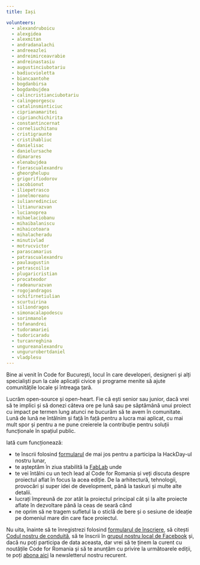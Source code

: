 ```yaml
---
title: Iași

volunteers:
  - alexandruboicu
  - alexgidea
  - alexmitan
  - andradanalachi
  - andreeazlei
  - andreimirceavrabie
  - andreinastasiu
  - augustinciubotariu
  - badiucvioletta
  - biancaantohe
  - bogdanbirsa
  - bogdanbujdea
  - calincristianciubotariu
  - calingeorgescu
  - catalinsminticiuc
  - ciprianamaritei
  - ciprianchichirita
  - constantincernat
  - corneliuchitanu
  - cristigraunte
  - cristihabliuc
  - danielisac
  - danielursache
  - dimarares
  - elenabujdea
  - fierascualexandru
  - gheorghelupu
  - grigorifiodorov
  - iacobionut
  - iliepetrasco
  - ionelmoreanu
  - iulianredinciuc
  - litianurazvan
  - lucianoprea
  - mihaelaciobanu
  - mihaibalaniscu
  - mihaicotoara
  - mihalacheradu
  - minutivlad
  - motrucvictor
  - parascamarius
  - patrascualexandru
  - paulaugustin
  - petrascoilie
  - plugaricristian
  - procateodor
  - radeanurazvan
  - rogojandragos
  - schifirnetiulian
  - scurtuirina
  - siliondragos
  - simonacalapodescu
  - sorinmanole
  - tofanandrei
  - tudoramariei
  - tudoricaradu
  - turcanreghina
  - ungureanalexandru
  - ungururobertdaniel
  - vladplesu
---
```


Bine ai venit în Code for București, locul în care developeri, designeri și alți specialiști pun la cale aplicații civice și programe menite să ajute comunitățile locale și întreaga țară.

Lucrăm open-source și open-heart. Fie că ești senior sau junior, dacă vrei să te implici și să donezi câteva ore pe lună sau pe săptămână unui proiect cu impact pe termen lung atunci ne bucurăm să te avem în comunitate. Lună de lună ne întâlnim și față în față pentru a lucra mai aplicat, cu mai mult spor și pentru a ne pune creierele la contribuție pentru soluții funcționale în spațiul public. 

Iată cum funcționează: 

* te înscrii folosind [formularul](https://tfsg.code4.ro/ro/hackday/) de mai jos pentru a participa la HackDay-ul nostru lunar, 
* te așteptăm în ziua stabilită la [FabLab](https://goo.gl/maps/9se1K2J6yaEWubyt8) unde
* te vei întâlni cu un tech lead al Code for Romania și veți discuta despre proiectul aflat în focus la acea ediție. De la arhitectură, tehnologii, provocări și super idei de development, până la taskuri și multe alte detalii. 
* lucrați împreună de zor atât la proiectul principal cât și la alte proiecte aflate în dezvoltare până la ceas de seară când 
* ne oprim să ne tragem sufletul la o sticlă de bere și o sesiune de ideație pe domeniul mare din care face proiectul. 

Nu uita, înainte să te înregistrezi folosind [formularul de înscriere](https://tfsg.code4.ro/ro/hackday/), să citești [Codul nostru de conduită](https://code4.ro/ro/codul-de-conduita/), să te înscrii în [grupul nostru local de Facebook](https://www.facebook.com/pg/code4romania/groups/?ref=page_internal) și, dacă nu poți participa de data aceasta, dar vrei să te ținem la curent cu noutățile Code for Romania și să te anunțăm cu privire la următoarele ediții, te poți [abona aici](https://code4.us13.list-manage.com/subscribe?u=1bcbbbff5fbab7429738442f5&id=cb38ce1e2a) la newsletterul nostru recurent.
